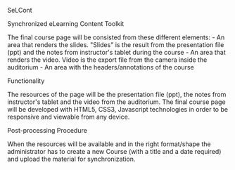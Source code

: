 SeLCont


Synchronized eLearning Content Toolkit

The final course page will be consisted from these different elements:
    - An area that renders the slides. "Slides" is the result from the presentation file (ppt) and the notes from instructor's tablet during the course
    - An area that renders the video. Video is the export file from the camera inside the auditorium
    - An area with the headers/annotations of the course

Functionality

The resources of the page will be the presentation file (ppt), the notes from instructor's tablet and the video from the auditorium. The final course page will be developed with HTML5, CSS3, Javascript technologies in order to be responsive and viewable from any device.

Post-processing Procedure

When the resources will be available and in the right format/shape the administrator has to create a new Course (with a title and a date required) and upload the material for synchronization. 
